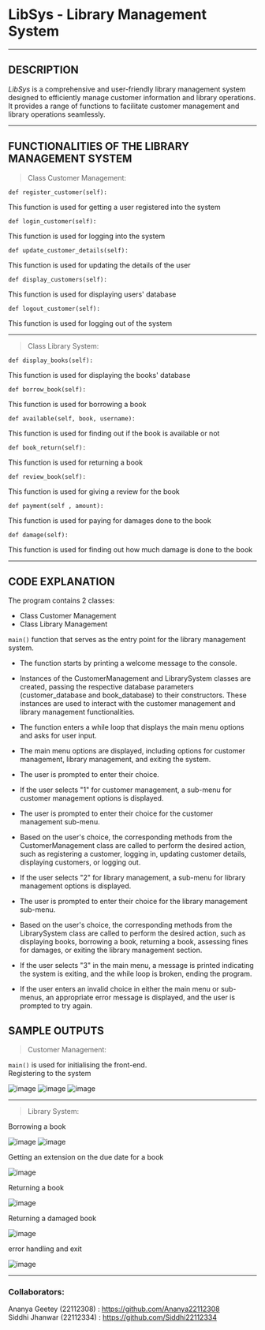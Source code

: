 # LibSys - Library Management System
---
## DESCRIPTION

_LibSys_ is a comprehensive and user-friendly library management system designed to efficiently manage customer information and library operations. It provides a range of functions to facilitate customer management and library operations seamlessly.

---
## FUNCTIONALITIES OF THE LIBRARY MANAGEMENT SYSTEM

>Class Customer Management: <br>

`def register_customer(self):` 

This function is used for getting a user registered into the system <br>

`def login_customer(self):` 

This function is used for logging into the system <br>

`def update_customer_details(self):`

This function is used for updating the details of the user  <br>

`def display_customers(self):`

This function is used for displaying users' database  <br>

`def logout_customer(self):`

This function is used for logging out of the system  <br>

---
>Class Library System: <br>

`def display_books(self):`

This function is used for displaying the books' database <br>

`def borrow_book(self):`

This function is used for borrowing a book <br>

`def available(self, book, username):`

This function is used for finding out if the book is available or not <br>

`def book_return(self):`

This function is used for returning a book <br>

`def review_book(self):`

This function is used for giving a review for the book <br>

`def payment(self , amount):`

This function is used for paying for damages done to the book <br>

`def damage(self):`

This function is used for finding out how much damage is done to the book <br>

---
## CODE EXPLANATION

The program contains 2 classes:

- Class Customer Management
- Class Library Management

`main()` function that serves as the entry point for the library management system.

- The function starts by printing a welcome message to the console.

- Instances of the CustomerManagement and LibrarySystem classes are created, passing the respective database parameters (customer_database and book_database) to their constructors. These instances are used to interact with the customer management and library management functionalities.

- The function enters a while loop that displays the main menu options and asks for user input.

- The main menu options are displayed, including options for customer management, library management, and exiting the system.

- The user is prompted to enter their choice.

- If the user selects "1" for customer management, a sub-menu for customer management options is displayed.

- The user is prompted to enter their choice for the customer management sub-menu.

- Based on the user's choice, the corresponding methods from the CustomerManagement class are called to perform the desired action, such as registering a customer, logging in, updating customer details, displaying customers, or logging out.

- If the user selects "2" for library management, a sub-menu for library management options is displayed.

- The user is prompted to enter their choice for the library management sub-menu.

- Based on the user's choice, the corresponding methods from the LibrarySystem class are called to perform the desired action, such as displaying books, borrowing a book, returning a book, assessing fines for damages, or exiting the library management section.

- If the user selects "3" in the main menu, a message is printed indicating the system is exiting, and the while loop is broken, ending the program.

- If the user enters an invalid choice in either the main menu or sub-menus, an appropriate error message is displayed, and the user is prompted to try again.


## SAMPLE OUTPUTS

> Customer Management: <br>

`main()` is used for initialising the front-end. <br>
Registering to the system

![image](https://github.com/Ananya22112308/Library_System/assets/118894662/e8a87767-238c-466b-b092-b86da41be028)
![image](https://github.com/Ananya22112308/Library_System/assets/118894662/d4512465-7323-4b4f-9e7b-9287cd91689b)
![image](https://github.com/Ananya22112308/Library_System/assets/118894662/0313f215-4af5-4116-a9fb-f03d846cb369)

---
> Library System: <br>

Borrowing a book

![image](https://github.com/Ananya22112308/Library_System/assets/118894662/60cca3d5-bfa3-4736-8c9b-88f9e50475be)
![image](https://github.com/Ananya22112308/Library_System/assets/118894662/4034e834-67c6-48d8-99b4-f9069dd746b2)

Getting an extension on the due date for a book

![image](https://github.com/Ananya22112308/Library_System/assets/118894662/d850e909-d22b-4679-9fc0-eda5e1488513)

Returning a book

![image](https://github.com/Ananya22112308/Library_System/assets/118894662/5332d223-6d83-48f9-baa2-0afee72aa36e)

Returning a damaged book

![image](https://github.com/Ananya22112308/Library_System/assets/118894662/331d1917-56d7-4696-a17e-91d48ff1895e)

error handling and exit

![image](https://github.com/Ananya22112308/Library_System/assets/118894662/9740877b-cd7f-43ed-a9da-d16426b2ca0b)

---
### Collaborators: <br>
Ananya Geetey (22112308) : https://github.com/Ananya22112308 <br>
Siddhi Jhanwar (22112334) : https://github.com/Siddhi22112334
